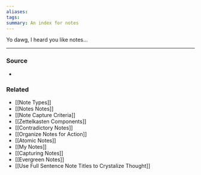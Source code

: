 ```yaml
---
aliases: 
tags: 
summary: An index for notes
---
```

Yo dawg, I heard you like notes...

---
### Source
- 

### Related
- [[Note Types]]
- [[Notes Notes]]
- [[Note Capture Criteria]]
- [[Zettelkasten Components]]
- [[Contradictory Notes]]
- [[Organize Notes for Action]]
- [[Atomic Notes]]
- [[My Notes]]
- [[Capturing Notes]]
- [[Evergreen Notes]]
- [[Use Full Sentence Note Titles to Crystalize Thought]]